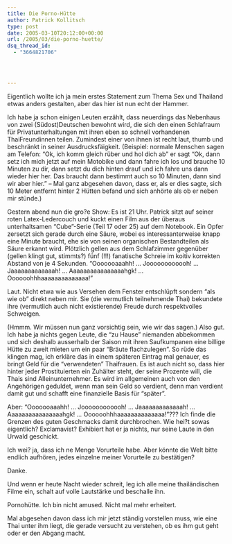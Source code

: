 ```yaml
---
title: Die Porno-Hütte
author: Patrick Kollitsch
type: post
date: 2005-03-10T20:12:00+00:00
url: /2005/03/die-porno-huette/
dsq_thread_id:
  - "3664821706"




---
```

Eigentlich wollte ich ja mein erstes Statement zum Thema Sex und Thailand etwas anders gestalten, aber das hier ist nun echt der Hammer. 

Ich habe ja schon einigen Leuten erzählt, dass neuerdings das Nebenhaus von zwei (Südost)Deutschen bewohnt wird, die sich den einen Schlafraum für Privatunterhaltungen mit ihren eben so schnell vorhandenen ThaiFreundinnen teilen. Zumindest einer von ihnen ist recht laut, thumb und beschränkt in seiner Ausdrucksfäigkeit. (Beispiel: normale Menschen sagen am Telefon: &#8220;Ok, ich komm gleich rüber und hol dich ab&#8221; er sagt &#8220;Ok, dann setz ich mich jetzt auf mein Motobike und dann fahre ich los und brauche 10 Minuten zu dir, dann setzt du dich hinten drauf und ich fahre uns dann wieder hier her. Das braucht dann bestimmt auch so 10 Minuten, dann sind wir aber hier.&#8221; &#8211; Mal ganz abgesehen davon, dass er, als er dies sagte, sich 10 Meter entfernt hinter 2 Hütten befand und sich anhörte als ob er neben mir stünde.)

Gestern abend nun die gro?e Show: Es ist 21 Uhr. Patrick sitzt auf seiner roten Latex-Ledercouch und kuckt einen Film aus der überaus unterhaltsamen &#8220;Cube&#8221;-Serie (Teil 17 oder 25) auf dem Notebook. Ein Opfer zersetzt sich gerade durch eine Säure, wobei es interessanterweise knapp eine Minute braucht, ehe sie von seinen organischen Bestandteilen als Säure erkannt wird. Plötzlich gellen aus dem Schlafzimmer gegenüber (gellen klingt gut, stimmts?) fünf (!!!) fanatische Schreie im koitiv korrekten Abstand von je 4 Sekunden. &#8220;Ooooooaaahh! &#8230; Joooooooooooh! &#8230; Jaaaaaaaaaaaaah! &#8230; Aaaaaaaaaaaaaaaahgk! &#8230; Oooooohhhaaaaaaaaaaaaaa!&#8221;

Laut. Nicht etwa wie aus Versehen dem Fenster entschlüpft sondern &#8220;als wie ob&#8221; direkt neben mir. Sie (die vermutlich teilnehmende Thai) bekundete ihre (vermutlich auch nicht existierende) Freude durch respektvolles Schweigen.

(Hmmm. Wir müssen nun ganz vorsichtig sein, wie wir das sagen.) Also gut. Ich habe ja nichts gegen Leute, die &#8220;zu Hause&#8221; niemanden abbekommen und sich deshalb ausserhalb der Saison mit ihren Saufkumpanen eine billige Hütte zu zweit mieten um ein paar &#8220;Bräute flachzulegen&#8221;. So rüde das klingen mag, ich erkläre das in einem späteren Eintrag mal genauer, es bringt Geld für die &#8220;verwendeten&#8221; Thaifrauen. Es ist auch nicht so, dass hier hinter jeder Prostituierten ein Zuhälter steht, der seine Prozente will, die Thais sind Alleinunternehmer. Es wird im allgemeinen auch von den Angehörigen geduldet, wenn man sein Geld so verdient, denn man verdient damit gut und schafft eine finanzielle Basis für &#8220;später&#8221;.

Aber: &#8220;Ooooooaaahh! &#8230; Joooooooooooh! &#8230; Jaaaaaaaaaaaaah! &#8230; Aaaaaaaaaaaaaaaahgk! &#8230; Oooooohhhaaaaaaaaaaaaaa!&#8221;??? Ich finde die Grenzen des guten Geschmacks damit durchbrochen. Wie hei?t sowas eigentlich? Exclamavist? Exhibiert hat er ja nichts, nur seine Laute in den Urwald geschickt.

Ich wei? ja, dass ich ne Menge Vorurteile habe. Aber könnte die Welt bitte endlich aufhören, jedes einzelne meiner Vorurteile zu bestätigen?

Danke.

Und wenn er heute Nacht wieder schreit, leg ich alle meine thailändischen Filme ein, schalt auf volle Lautstärke und beschalle ihn.

Pornohütte. Ich bin nicht amused. Nicht mal mehr erheitert.

Mal abgesehen davon dass ich mir jetzt ständig vorstellen muss, wie eine Thai unter ihm liegt, die gerade versucht zu verstehen, ob es ihm gut geht oder er den Abgang macht.